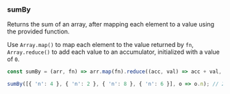 ### sumBy

Returns the sum of an array, after mapping each element to a value using the provided function.

Use `Array.map()` to map each element to the value returned by `fn`, `Array.reduce()` to add each value to an accumulator, initialized with a value of `0`.

```js
const sumBy = (arr, fn) => arr.map(fn).reduce((acc, val) => acc + val, 0);
```

```js
sumBy([{ 'n': 4 }, { 'n': 2 }, { 'n': 8 }, { 'n': 6 }], o => o.n); // 20
```
